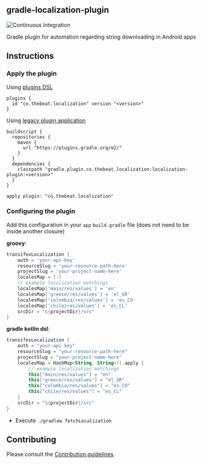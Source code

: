 ## gradle-localization-plugin
![Continuous Integration](https://github.com/beatlabs/gradle-localization-plugin/workflows/Continuous%20Integration/badge.svg?branch=develop)

Gradle plugin for automation regarding string downloading in Android apps

## Instructions

### Apply the plugin

Using [plugins DSL](https://docs.gradle.org/current/userguide/plugins.html#sec:plugins_block)
```
plugins {
  id "co.thebeat.localization" version "<version>"
}

```

Using [legacy plugin application](https://docs.gradle.org/current/userguide/plugins.html#sec:old_plugin_application)
```
buildscript {
  repositories {
    maven {
      url "https://plugins.gradle.org/m2/"
    }
  }
  dependencies {
    classpath "gradle.plugin.co.thebeat.localization:localization-plugin:<version>"
  }
}

apply plugin: "co.thebeat.localization"
```

### Configuring the plugin

Add this configuration in your `app` `build.gradle` file (does not need to be inside another closure)

**groovy**:

```groovy
transifexLocalization {
    auth = 'your-api-key'
    resourceSlug = 'your-resource-path-here'
    projectSlug = 'your-project-name-here'
    localesMap = [:]
    // example localization matchings
    localesMap['main/res/values'] = 'en'
    localesMap['greece/res/values'] = 'el_GR'
    localesMap['colombia/res/values'] = 'es_CO'
    localesMap['chile/res/values'] = 'es_CL'
    srcDir = "${projectDir}/src"
}
```

**gradle kotlin dsl**:

```kotlin
transifexLocalization {
    auth = "your-api-key"
    resourceSlug = "your-resource-path-here"
    projectSlug = "your-project-name-here"
    localesMap = HashMap<String, String>().apply {
        // example localization matchings
        this["main/res/values"] = "en"
        this["greece/res/values"] = "el_GR"
        this["colombia/res/values"] = "es_CO"
        this["chile/res/values"] = "es_CL"
    }
    srcDir = "${projectDir}/src"
}
```
- Execute `./gradlew fetchLocalization`

## Contributing

Please consult the [Contribution guidelines](CONTRIBUTE.md).

